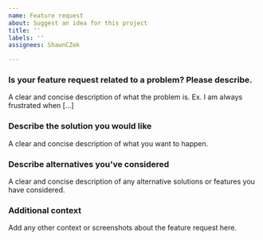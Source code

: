 ```yaml
---
name: Feature request
about: Suggest an idea for this project
title: ''
labels: ''
assignees: ShawnCZek

---
```


### Is your feature request related to a problem? Please describe.
A clear and concise description of what the problem is. Ex. I am always frustrated when [...]

### Describe the solution you would like
A clear and concise description of what you want to happen.

### Describe alternatives you've considered
A clear and concise description of any alternative solutions or features you have considered.

### Additional context
Add any other context or screenshots about the feature request here.
